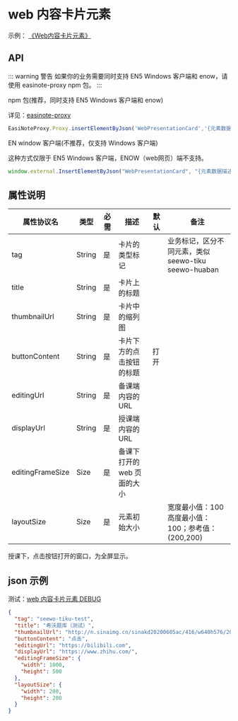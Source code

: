 # web 内容卡片元素

示例：
[《Web内容卡片元素》](https://r302.cc/4z6Vvlp?platform=enpc&channel=copylink)

## API

::: warning 警告
如果你的业务需要同时支持 EN5 Windows 客户端和 enow，请使用 easinote-proxy npm 包。
:::

npm 包(推荐，同时支持 EN5 Windows 客户端和 enow)  

详见：[easinote-proxy](/apis/npm/easinote-proxy.html)

```js
EasiNoteProxy.Proxy.insertElementByJson('WebPresentationCard','{元素数据描述的 Json 对象}');
```

EN window 客户端(不推荐，仅支持 Windows 客户端)

这种方式仅限于 EN5 Windows 客户端，ENOW（web网页）端不支持。

```js
window.external.InsertElementByJson("WebPresentationCard", "{元素数据描述的 Json 对象}")
```

## 属性说明

| 属性协议名       | 类型   | 必需 | 描述                        | 默认       | 备注                                               |
|------------------|--------|-----|---------------------------|------------|----------------------------------------------------|
| tag              | String | 是   | 卡片的类型标记              |            | 业务标记，区分不同元素，类似 seewo-tiku seewo-huaban |
| title            | String | 是   | 卡片上的标题                |            |                                                    |
| thumbnailUrl     | String | 是   | 卡片中的缩列图              |            |                                                    |
| buttonContent    | String | 是   | 卡片下方的点击按钮的标题    | 打开       |                                                    |
| editingUrl       | String | 是   | 备课端内容的URL             |            |                                                    |
| displayUrl       | String | 是   | 授课端内容的URL             |            |                                                    |
| editingFrameSize | Size   | 是   | 备课下打开的 web 页面的大小 |            |                                                    |
| layoutSize       | Size   | 是   | 元素初始大小                |            | 宽度最小值：100 高度最小值：100；参考值：(200,200)        |

授课下，点击按钮打开的窗口，为全屏显示。

## json 示例

测试：[web 内容卡片元素 DEBUG](/debug-pages/04DebugPageWebPresentaionCard.html )

```json
{
  "tag": "seewo-tiku-test",
  "title": "希沃题库（测试）",
  "thumbnailUrl": "http://n.sinaimg.cn/sinakd20200605ac/416/w640h576/20200605/301b-iurnkpq9297963.jpg",
  "buttonContent": "点击",
  "editingUrl": "https://bilibili.com",
  "displayUrl": "https://www.zhihu.com/",
  "editingFrameSize": {
    "width": 1000,
    "height": 500
  },
  "layoutSize": {
    "width": 200,
    "height": 200
  }
}
```
